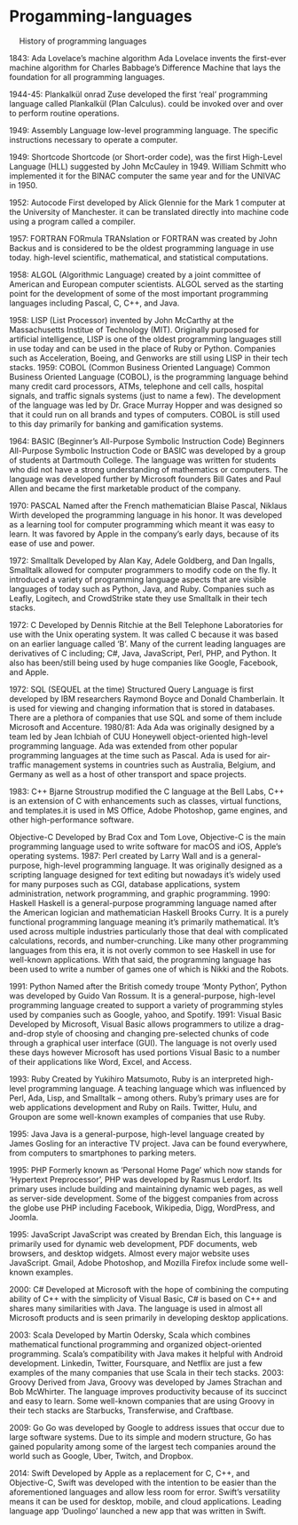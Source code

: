 # Progamming-languages
 
History of programming languages

1843: Ada Lovelace’s machine algorithm
Ada Lovelace invents the first-ever machine algorithm for Charles Babbage’s Difference Machine that lays the foundation for all programming languages.

1944-45: Plankalkül
onrad Zuse developed the first ‘real’ programming language called Plankalkül (Plan Calculus). could be invoked over and over to perform routine operations.

1949: Assembly Language
low-level programming language. The specific instructions necessary to operate a computer.

1949: Shortcode
Shortcode (or Short-order code), was the first High-Level Language (HLL) suggested by John McCauley in 1949. William Schmitt who implemented it for the BINAC computer the same year and for the UNIVAC in 1950.

1952: Autocode
First developed by Alick Glennie for the Mark 1 computer at the University of Manchester. it can be translated directly into machine code using a program called a compiler. 

1957: FORTRAN
FORmula TRANslation or FORTRAN was created by John Backus and is considered to be the oldest programming language in use today. high-level scientific, mathematical, and statistical computations.

1958: ALGOL (Algorithmic Language)
created by a joint committee of American and European computer scientists. ALGOL served as the starting point for the development of some of the most important programming languages including Pascal, C, C++, and Java.

1958: LISP (List Processor)
invented by John McCarthy at the Massachusetts Institue of Technology (MIT). Originally purposed for artificial intelligence, LISP is one of the oldest programming languages still in use today and can be used in the place of Ruby or Python. Companies such as Acceleration, Boeing, and Genworks are still using LISP in their tech stacks.
1959: COBOL (Common Business Oriented Language)
Common Business Oriented Language (COBOL), is the programming language behind many credit card processors, ATMs, telephone and cell calls, hospital signals, and traffic signals systems (just to name a few). The development of the language was led by Dr. Grace Murray Hopper and was designed so that it could run on all brands and types of computers. COBOL is still used to this day primarily for banking and gamification systems.

1964: BASIC (Beginner’s All-Purpose Symbolic Instruction Code)
Beginners All-Purpose Symbolic Instruction Code or BASIC was developed by a group of students at Dartmouth College. The language was written for students who did not have a strong understanding of mathematics or computers. The language was  developed further by Microsoft founders Bill Gates and Paul Allen and became the first marketable product of the company.

1970: PASCAL
Named after the French mathematician Blaise Pascal, Niklaus Wirth developed the programming language in his honor. It was developed as a learning tool for computer programming which meant it was easy to learn. It was favored by Apple in the company’s early days,  because of its ease of use and power.

1972: Smalltalk
Developed by Alan Kay, Adele Goldberg, and Dan Ingalls, Smalltalk allowed for computer programmers to modify code on the fly. It introduced a variety of programming language aspects that are visible languages of today such as Python, Java, and Ruby. Companies such as Leafly, Logitech, and CrowdStrike state they use Smalltalk in their tech stacks.


1972: C
Developed by Dennis Ritchie at the Bell Telephone Laboratories for use with the Unix operating system. It was called C because it was based on an earlier language called ‘B’. Many of the current leading languages are derivatives of C including; C#, Java, JavaScript, Perl, PHP, and Python. It also has been/still being used by huge companies like Google, Facebook, and Apple.

1972: SQL (SEQUEL at the time)
Structured Query Language is first developed by IBM researchers Raymond Boyce and Donald Chamberlain. It is used for viewing and changing information that is stored in databases. There are a plethora of companies that use SQL and some of them include Microsoft and Accenture.
1980/81: Ada
Ada was originally designed by a team led by Jean Ichbiah of CUU Honeywell object-oriented high-level programming language. Ada was extended from other popular programming languages at the time such as Pascal. Ada is used for air-traffic management systems in countries such as Australia, Belgium, and Germany as well as a host of other transport and space projects.

1983: C++
Bjarne Stroustrup modified the C language at the Bell Labs, C++ is an extension of C with enhancements such as classes, virtual functions, and templates.it is used in MS Office, Adobe Photoshop, game engines, and other high-performance software.

Objective-C
Developed by Brad Cox and Tom Love, Objective-C is the main programming language used to write software for macOS and iOS, Apple’s operating systems.
1987: Perl
created by Larry Wall and is a general-purpose, high-level programming language. It was originally designed as a scripting language designed for text editing but nowadays it’s widely used for many purposes such as CGI, database applications, system administration, network programming, and graphic programming.
1990: Haskell
Haskell is a general-purpose programming language named after the American logician and mathematician Haskell Brooks Curry. It is a purely functional programming language meaning it’s primarily mathematical. It’s used across multiple industries particularly those that deal with complicated calculations, records, and number-crunching. Like many other programming languages from this era, it is not overly common to see Haskell in use for well-known applications. With that said, the programming language has been used to write a number of games one of which is Nikki and the Robots.

1991: Python
Named after the British comedy troupe ‘Monty Python’, Python was developed by Guido Van Rossum. It is a general-purpose, high-level programming language created to support a variety of programming styles used by companies such as Google, yahoo, and Spotify.
1991: Visual Basic
Developed by Microsoft, Visual Basic allows programmers to utilize a drag-and-drop style of choosing and changing pre-selected chunks of code through a graphical user interface (GUI). The language is not overly used these days however Microsoft has used portions Visual Basic to a number of their applications like Word, Excel, and Access.

1993: Ruby
Created by Yukihiro Matsumoto, Ruby is an interpreted high-level programming language. A teaching language which was influenced by Perl, Ada, Lisp, and Smalltalk – among others. Ruby’s primary uses are for web applications development and Ruby on Rails. Twitter, Hulu, and Groupon are some well-known examples of companies that use Ruby.

1995: Java
Java is a general-purpose, high-level language created by James Gosling for an interactive TV project. Java can be found everywhere, from computers to smartphones to parking meters.

1995: PHP
Formerly known as ‘Personal Home Page’ which now stands for ‘Hypertext Preprocessor’, PHP was developed by Rasmus Lerdorf. Its primary uses include building and maintaining dynamic web pages, as well as server-side development. Some of the biggest companies from across the globe use PHP including Facebook, Wikipedia, Digg, WordPress, and Joomla.

1995: JavaScript
JavaScript was created by Brendan Eich, this language is primarily used for dynamic web development, PDF documents, web browsers, and desktop widgets. Almost every major website uses JavaScript. Gmail, Adobe Photoshop, and Mozilla Firefox include some well-known examples.

2000: C#
Developed at Microsoft with the hope of combining the computing ability of C++ with the simplicity of Visual Basic, C# is based on C++ and shares many similarities with Java. The language is used in almost all Microsoft products and is seen primarily in developing desktop applications.

2003: Scala
Developed by Martin Odersky, Scala which combines mathematical functional programming and organized object-oriented programming. Scala’s compatibility with Java makes it helpful with Android development. Linkedin, Twitter, Foursquare, and Netflix are just a few examples of the many companies that use Scala in their tech stacks.
2003: Groovy
Derived from Java, Groovy was developed by James Strachan and Bob McWhirter. The language improves productivity because of its succinct and easy to learn. Some well-known companies that are using Groovy in their tech stacks are Starbucks, Transferwise, and Craftbase.

2009: Go
Go was developed by Google to address issues that occur due to large software systems. Due to its simple and modern structure, Go has gained popularity among some of the largest tech companies around the world such as Google, Uber, Twitch, and Dropbox.

2014: Swift
Developed by Apple as a replacement for C, C++, and Objective-C, Swift was developed with the intention to be easier than the aforementioned languages and allow less room for error. Swift’s versatility means it can be used for desktop, mobile, and cloud applications. Leading language app ‘Duolingo’ launched a new app that was written in Swift.

